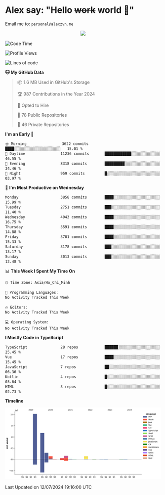 # Alex say: "Hello ~~work~~ world 🐾"
Email me to: `personal@alexzvn.me`


<p align=center>
  <a href="https://skillicons.dev">
    <img src="https://skillicons.dev/icons?i=ts,js,php,nodejs,bun,vue,nuxt,react,svelte,tauri,laravel,rust,mongodb,docker,electron,redis,rabbitmq,tailwind,git,cloudflare,elysia,mysql,nginx,rollupjs,sentry,ubuntu,yarn,html,css,vite" />
  </a>
</p>

<!--START_SECTION:waka-->
![Code Time](http://img.shields.io/badge/Code%20Time-1%2C066%20hrs%2055%20mins-blue)

![Profile Views](http://img.shields.io/badge/Profile%20Views-0-blue)

![Lines of code](https://img.shields.io/badge/From%20Hello%20World%20I%27ve%20Written-40.5%20million%20lines%20of%20code-blue)

**🐱 My GitHub Data** 

> 📦 1.6 MB Used in GitHub's Storage 
 > 
> 🏆 987 Contributions in the Year 2024
 > 
> 💼 Opted to Hire
 > 
> 📜 78 Public Repositories 
 > 
> 🔑 46 Private Repositories 
 > 
**I'm an Early 🐤** 

```text
🌞 Morning                3622 commits        ████░░░░░░░░░░░░░░░░░░░░░   15.01 % 
🌆 Daytime                11236 commits       ████████████░░░░░░░░░░░░░   46.55 % 
🌃 Evening                8318 commits        █████████░░░░░░░░░░░░░░░░   34.46 % 
🌙 Night                  959 commits         █░░░░░░░░░░░░░░░░░░░░░░░░   03.97 % 
```
📅 **I'm Most Productive on Wednesday** 

```text
Monday                   3858 commits        ████░░░░░░░░░░░░░░░░░░░░░   15.99 % 
Tuesday                  2751 commits        ███░░░░░░░░░░░░░░░░░░░░░░   11.40 % 
Wednesday                4043 commits        ████░░░░░░░░░░░░░░░░░░░░░   16.75 % 
Thursday                 3591 commits        ████░░░░░░░░░░░░░░░░░░░░░   14.88 % 
Friday                   3701 commits        ████░░░░░░░░░░░░░░░░░░░░░   15.33 % 
Saturday                 3178 commits        ███░░░░░░░░░░░░░░░░░░░░░░   13.17 % 
Sunday                   3013 commits        ███░░░░░░░░░░░░░░░░░░░░░░   12.48 % 
```


📊 **This Week I Spent My Time On** 

```text
🕑︎ Time Zone: Asia/Ho_Chi_Minh

💬 Programming Languages: 
No Activity Tracked This Week

🔥 Editors: 
No Activity Tracked This Week

💻 Operating System: 
No Activity Tracked This Week
```

**I Mostly Code in TypeScript** 

```text
TypeScript               28 repos            ██████░░░░░░░░░░░░░░░░░░░   25.45 % 
Vue                      17 repos            ████░░░░░░░░░░░░░░░░░░░░░   15.45 % 
JavaScript               7 repos             ██░░░░░░░░░░░░░░░░░░░░░░░   06.36 % 
Kotlin                   4 repos             █░░░░░░░░░░░░░░░░░░░░░░░░   03.64 % 
HTML                     3 repos             █░░░░░░░░░░░░░░░░░░░░░░░░   02.73 % 
```



**Timeline**

![Lines of Code chart](https://raw.githubusercontent.com/alexzvn/alexzvn/main/assets/bar_graph.png)


 Last Updated on 12/07/2024 19:16:00 UTC
<!--END_SECTION:waka-->

